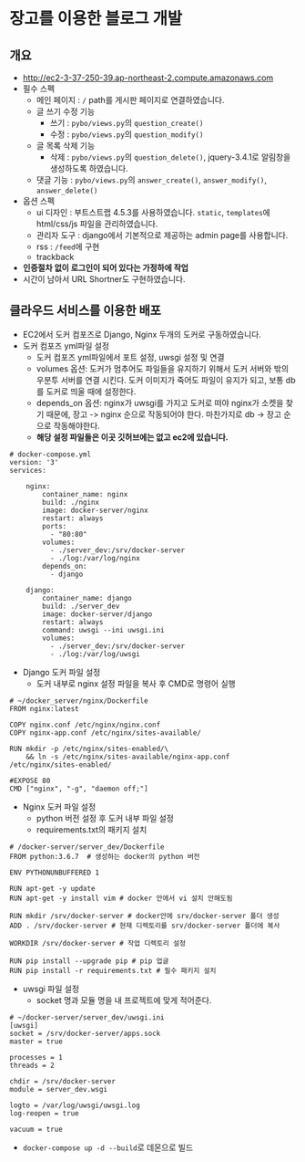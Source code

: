 # 장고를 이용한 블로그 개발
## 개요
* http://ec2-3-37-250-39.ap-northeast-2.compute.amazonaws.com
* 필수 스펙
  * 메인 페이지 : `/` path를 게시판 페이지로 연결하였습니다. 
  * 글 쓰기 수정 기능
    * 쓰기 : `pybo/views.py`의 `question_create()` 
    * 수정 : `pybo/views.py`의 `question_modify()`
  * 글 목록 삭제 기능
    * 삭제 : `pybo/views.py`의 `question_delete()`, jquery-3.4.1로 알림창을 생성하도록 하였습니다.
  * 댓글 기능 : `pybo/views.py`의 `answer_create()`, `answer_modify()`, `answer_delete()`
* 옵션 스펙
  * ui 디자인 : 부트스트랩 4.5.3를 사용하였습니다. `static`, `templates`에 html/css/js 파일을 관리하였습니다.
  * 관리자 도구 : django에서 기본적으로 제공하는 admin page를 사용합니다.
  * rss : `/feed`에 구현
  * trackback
* **인증절차 없이 로그인이 되어 있다는 가정하에 작업**
* 시간이 남아서 URL Shortner도 구현하였습니다.

## 클라우드 서비스를 이용한 배포
* EC2에서 도커 컴포즈로 Django, Nginx 두개의 도커로 구동하였습니다.
* 도커 컴포즈 yml파일 설정
  * 도커 컴포즈 yml파일에서 포트 설정, uwsgi 설정 및 연결
  * volumes 옵션: 도커가 멈추어도 파일들을 유지하기 위해서 도커 서버와 밖의 우분투 서버를 연결 시킨다. 도커 이미지가 죽어도 파일이 유지가 되고, 보통 db를 도커로 띄울 때에 설정한다. 
  * depends_on 옵션: nginx가 uwsgi를 가지고 도커로 떠야 nginx가 소켓을 찾기 때문에, 장고 -> nginx 순으로 작동되어야 한다. 마찬가지로 db -> 장고 순으로 작동해야한다.
  * **해당 설정 파일들은 이곳 깃허브에는 없고 ec2에 있습니다.**

```
# docker-compose.yml
version: '3'
services:

    nginx:
        container_name: nginx
        build: ./nginx
        image: docker-server/nginx
        restart: always
        ports:
          - "80:80"
        volumes:
          - ./server_dev:/srv/docker-server
          - ./log:/var/log/nginx
        depends_on:
          - django

    django:
        container_name: django
        build: ./server_dev
        image: docker-server/django
        restart: always
        command: uwsgi --ini uwsgi.ini
        volumes:
          - ./server_dev:/srv/docker-server
          - ./log:/var/log/uwsgi
```

* Django 도커 파일 설정
  * 도커 내부로 nginx 설정 파일을 복사 후 CMD로 명령어 실행
```
# ~/docker_server/nginx/Dockerfile
FROM nginx:latest

COPY nginx.conf /etc/nginx/nginx.conf
COPY nginx-app.conf /etc/nginx/sites-available/

RUN mkdir -p /etc/nginx/sites-enabled/\
    && ln -s /etc/nginx/sites-available/nginx-app.conf /etc/nginx/sites-enabled/

#EXPOSE 80
CMD ["nginx", "-g", "daemon off;"]
```

* Nginx 도커 파일 설정
  * python 버전 설정 후 도커 내부 파일 설정
  * requirements.txt의 패키지 설치
```
# /docker-server/server_dev/Dockerfile
FROM python:3.6.7  # 생성하는 docker의 python 버전

ENV PYTHONUNBUFFERED 1 

RUN apt-get -y update 
RUN apt-get -y install vim # docker 안에서 vi 설치 안해도됨

RUN mkdir /srv/docker-server # docker안에 srv/docker-server 폴더 생성
ADD . /srv/docker-server # 현재 디렉토리를 srv/docker-server 폴더에 복사

WORKDIR /srv/docker-server # 작업 디렉토리 설정

RUN pip install --upgrade pip # pip 업글
RUN pip install -r requirements.txt # 필수 패키지 설치
```

* uwsgi 파일 설정
  * socket 명과 모듈 명을 내 프로젝트에 맞게 적어준다. 
```
# ~/docker-server/server_dev/uwsgi.ini
[uwsgi]
socket = /srv/docker-server/apps.sock
master = true

processes = 1
threads = 2

chdir = /srv/docker-server
module = server_dev.wsgi

logto = /var/log/uwsgi/uwsgi.log
log-reopen = true

vacuum = true
```

* `docker-compose up -d --build`로 데몬으로 빌드